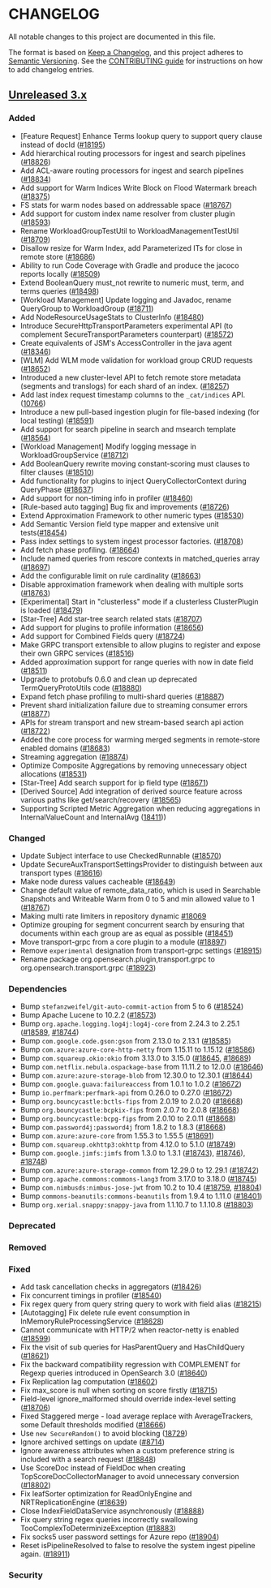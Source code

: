 # CHANGELOG
All notable changes to this project are documented in this file.

The format is based on [Keep a Changelog](https://keepachangelog.com/en/1.0.0/), and this project adheres to [Semantic Versioning](https://semver.org/spec/v2.0.0.html). See the [CONTRIBUTING guide](./CONTRIBUTING.md#Changelog) for instructions on how to add changelog entries.

## [Unreleased 3.x]
### Added
- [Feature Request] Enhance Terms lookup query to support query clause instead of docId ([#18195](https://github.com/opensearch-project/OpenSearch/issues/18195))
- Add hierarchical routing processors for ingest and search pipelines ([#18826](https://github.com/opensearch-project/OpenSearch/pull/18826))
- Add ACL-aware routing processors for ingest and search pipelines ([#18834](https://github.com/opensearch-project/OpenSearch/pull/18834))
- Add support for Warm Indices Write Block on Flood Watermark breach ([#18375](https://github.com/opensearch-project/OpenSearch/pull/18375))
- FS stats for warm nodes based on addressable space ([#18767](https://github.com/opensearch-project/OpenSearch/pull/18767))
- Add support for custom index name resolver from cluster plugin ([#18593](https://github.com/opensearch-project/OpenSearch/pull/18593))
- Rename WorkloadGroupTestUtil to WorkloadManagementTestUtil ([#18709](https://github.com/opensearch-project/OpenSearch/pull/18709))
- Disallow resize for Warm Index, add Parameterized ITs for close in remote store ([#18686](https://github.com/opensearch-project/OpenSearch/pull/18686))
- Ability to run Code Coverage with Gradle and produce the jacoco reports locally ([#18509](https://github.com/opensearch-project/OpenSearch/issues/18509))
- Extend BooleanQuery must_not rewrite to numeric must, term, and terms queries ([#18498](https://github.com/opensearch-project/OpenSearch/pull/18498))
- [Workload Management] Update logging and Javadoc, rename QueryGroup to WorkloadGroup ([#18711](https://github.com/opensearch-project/OpenSearch/issues/18711))
- Add NodeResourceUsageStats to ClusterInfo ([#18480](https://github.com/opensearch-project/OpenSearch/issues/18472))
- Introduce SecureHttpTransportParameters experimental API (to complement SecureTransportParameters counterpart) ([#18572](https://github.com/opensearch-project/OpenSearch/issues/18572))
- Create equivalents of JSM's AccessController in the java agent ([#18346](https://github.com/opensearch-project/OpenSearch/issues/18346))
- [WLM] Add WLM mode validation for workload group CRUD requests ([#18652](https://github.com/opensearch-project/OpenSearch/issues/18652))
- Introduced a new cluster-level API to fetch remote store metadata (segments and translogs) for each shard of an index. ([#18257](https://github.com/opensearch-project/OpenSearch/pull/18257))
- Add last index request timestamp columns to the `_cat/indices` API. ([10766](https://github.com/opensearch-project/OpenSearch/issues/10766))
- Introduce a new pull-based ingestion plugin for file-based indexing (for local testing) ([#18591](https://github.com/opensearch-project/OpenSearch/pull/18591))
- Add support for search pipeline in search and msearch template ([#18564](https://github.com/opensearch-project/OpenSearch/pull/18564))
- [Workload Management] Modify logging message in WorkloadGroupService ([#18712](https://github.com/opensearch-project/OpenSearch/pull/18712))
- Add BooleanQuery rewrite moving constant-scoring must clauses to filter clauses ([#18510](https://github.com/opensearch-project/OpenSearch/issues/18510))
- Add functionality for plugins to inject QueryCollectorContext during QueryPhase ([#18637](https://github.com/opensearch-project/OpenSearch/pull/18637))
- Add support for non-timing info in profiler ([#18460](https://github.com/opensearch-project/OpenSearch/issues/18460))
- [Rule-based auto tagging] Bug fix and improvements ([#18726](https://github.com/opensearch-project/OpenSearch/pull/18726))
- Extend Approximation Framework to other numeric types ([#18530](https://github.com/opensearch-project/OpenSearch/issues/18530))
- Add Semantic Version field type mapper and extensive unit tests([#18454](https://github.com/opensearch-project/OpenSearch/pull/18454))
- Pass index settings to system ingest processor factories. ([#18708](https://github.com/opensearch-project/OpenSearch/pull/18708))
- Add fetch phase profiling. ([#18664](https://github.com/opensearch-project/OpenSearch/pull/18664))
- Include named queries from rescore contexts in matched_queries array ([#18697](https://github.com/opensearch-project/OpenSearch/pull/18697))
- Add the configurable limit on rule cardinality ([#18663](https://github.com/opensearch-project/OpenSearch/pull/18663))
- Disable approximation framework when dealing with multiple sorts ([#18763](https://github.com/opensearch-project/OpenSearch/pull/18763))
- [Experimental] Start in "clusterless" mode if a clusterless ClusterPlugin is loaded ([#18479](https://github.com/opensearch-project/OpenSearch/pull/18479))
- [Star-Tree] Add star-tree search related stats ([#18707](https://github.com/opensearch-project/OpenSearch/pull/18707))
- Add support for plugins to profile information ([#18656](https://github.com/opensearch-project/OpenSearch/pull/18656))
- Add support for Combined Fields query ([#18724](https://github.com/opensearch-project/OpenSearch/pull/18724))
- Make GRPC transport extensible to allow plugins to register and expose their own GRPC services ([#18516](https://github.com/opensearch-project/OpenSearch/pull/18516))
- Added approximation support for range queries with now in date field ([#18511](https://github.com/opensearch-project/OpenSearch/pull/18511))
- Upgrade to protobufs 0.6.0 and clean up deprecated TermQueryProtoUtils code ([#18880](https://github.com/opensearch-project/OpenSearch/pull/18880))
- Expand fetch phase profiling to multi-shard queries ([#18887](https://github.com/opensearch-project/OpenSearch/pull/18887))
- Prevent shard initialization failure due to streaming consumer errors ([#18877](https://github.com/opensearch-project/OpenSearch/pull/18877))
- APIs for stream transport and new stream-based search api action ([#18722](https://github.com/opensearch-project/OpenSearch/pull/18722))
- Added the core process for warming merged segments in remote-store enabled domains ([#18683](https://github.com/opensearch-project/OpenSearch/pull/18683))
- Streaming aggregation ([#18874](https://github.com/opensearch-project/OpenSearch/pull/18874))
- Optimize Composite Aggregations by removing unnecessary object allocations ([#18531](https://github.com/opensearch-project/OpenSearch/pull/18531))
- [Star-Tree] Add search support for ip field type ([#18671](https://github.com/opensearch-project/OpenSearch/pull/18671))
- [Derived Source] Add integration of derived source feature across various paths like get/search/recovery ([#18565](https://github.com/opensearch-project/OpenSearch/pull/18565))
- Supporting Scripted Metric Aggregation when reducing aggregations in InternalValueCount and InternalAvg ([18411](https://github.com/opensearch-project/OpenSearch/pull18411)))

### Changed
- Update Subject interface to use CheckedRunnable ([#18570](https://github.com/opensearch-project/OpenSearch/issues/18570))
- Update SecureAuxTransportSettingsProvider to distinguish between aux transport types ([#18616](https://github.com/opensearch-project/OpenSearch/pull/18616))
- Make node duress values cacheable ([#18649](https://github.com/opensearch-project/OpenSearch/pull/18649))
- Change default value of remote_data_ratio, which is used in Searchable Snapshots and Writeable Warm from 0 to 5 and min allowed value to 1 ([#18767](https://github.com/opensearch-project/OpenSearch/pull/18767))
- Making multi rate limiters in repository dynamic [#18069](https://github.com/opensearch-project/OpenSearch/pull/18069)
- Optimize grouping for segment concurrent search by ensuring that documents within each group are as equal as possible ([#18451](https://github.com/opensearch-project/OpenSearch/pull/18451))
- Move transport-grpc from a core plugin to a module ([#18897](https://github.com/opensearch-project/OpenSearch/pull/18897))
- Remove `experimental` designation from transport-grpc settings ([#18915](https://github.com/opensearch-project/OpenSearch/pull/18915))
- Rename package org.opensearch.plugin,transport.grpc to org.opensearch.transport.grpc ([#18923](https://github.com/opensearch-project/OpenSearch/pull/18923))

### Dependencies
- Bump `stefanzweifel/git-auto-commit-action` from 5 to 6 ([#18524](https://github.com/opensearch-project/OpenSearch/pull/18524))
- Bump Apache Lucene to 10.2.2 ([#18573](https://github.com/opensearch-project/OpenSearch/pull/18573))
- Bump `org.apache.logging.log4j:log4j-core` from 2.24.3 to 2.25.1 ([#18589](https://github.com/opensearch-project/OpenSearch/pull/18589), [#18744](https://github.com/opensearch-project/OpenSearch/pull/18744))
- Bump `com.google.code.gson:gson` from 2.13.0 to 2.13.1 ([#18585](https://github.com/opensearch-project/OpenSearch/pull/18585))
- Bump `com.azure:azure-core-http-netty` from 1.15.11 to 1.15.12 ([#18586](https://github.com/opensearch-project/OpenSearch/pull/18586))
- Bump `com.squareup.okio:okio` from 3.13.0 to 3.15.0 ([#18645](https://github.com/opensearch-project/OpenSearch/pull/18645), [#18689](https://github.com/opensearch-project/OpenSearch/pull/18689))
- Bump `com.netflix.nebula.ospackage-base` from 11.11.2 to 12.0.0 ([#18646](https://github.com/opensearch-project/OpenSearch/pull/18646))
- Bump `com.azure:azure-storage-blob` from 12.30.0 to 12.30.1 ([#18644](https://github.com/opensearch-project/OpenSearch/pull/18644))
- Bump `com.google.guava:failureaccess` from 1.0.1 to 1.0.2 ([#18672](https://github.com/opensearch-project/OpenSearch/pull/18672))
- Bump `io.perfmark:perfmark-api` from 0.26.0 to 0.27.0 ([#18672](https://github.com/opensearch-project/OpenSearch/pull/18672))
- Bump `org.bouncycastle:bctls-fips` from 2.0.19 to 2.0.20 ([#18668](https://github.com/opensearch-project/OpenSearch/pull/18668))
- Bump `org.bouncycastle:bcpkix-fips` from 2.0.7 to 2.0.8 ([#18668](https://github.com/opensearch-project/OpenSearch/pull/18668))
- Bump `org.bouncycastle:bcpg-fips` from 2.0.10 to 2.0.11 ([#18668](https://github.com/opensearch-project/OpenSearch/pull/18668))
- Bump `com.password4j:password4j` from 1.8.2 to 1.8.3 ([#18668](https://github.com/opensearch-project/OpenSearch/pull/18668))
- Bump `com.azure:azure-core` from 1.55.3 to 1.55.5 ([#18691](https://github.com/opensearch-project/OpenSearch/pull/18691))
- Bump `com.squareup.okhttp3:okhttp` from 4.12.0 to 5.1.0 ([#18749](https://github.com/opensearch-project/OpenSearch/pull/18749))
- Bump `com.google.jimfs:jimfs` from 1.3.0 to 1.3.1 ([#18743](https://github.com/opensearch-project/OpenSearch/pull/18743)), [#18746](https://github.com/opensearch-project/OpenSearch/pull/18746)), [#18748](https://github.com/opensearch-project/OpenSearch/pull/18748))
- Bump `com.azure:azure-storage-common` from 12.29.0 to 12.29.1 ([#18742](https://github.com/opensearch-project/OpenSearch/pull/18742))
- Bump `org.apache.commons:commons-lang3` from 3.17.0 to 3.18.0 ([#18745](https://github.com/opensearch-project/OpenSearch/pull/18745))
- Bump `com.nimbusds:nimbus-jose-jwt` from 10.2 to 10.4 ([#18759](https://github.com/opensearch-project/OpenSearch/pull/18759), [#18804](https://github.com/opensearch-project/OpenSearch/pull/18804))
- Bump `commons-beanutils:commons-beanutils` from 1.9.4 to 1.11.0 ([#18401](https://github.com/opensearch-project/OpenSearch/issues/18401))
- Bump `org.xerial.snappy:snappy-java` from 1.1.10.7 to 1.1.10.8 ([#18803](https://github.com/opensearch-project/OpenSearch/pull/18803))

### Deprecated

### Removed

### Fixed
- Add task cancellation checks in aggregators ([#18426](https://github.com/opensearch-project/OpenSearch/pull/18426))
- Fix concurrent timings in profiler ([#18540](https://github.com/opensearch-project/OpenSearch/pull/18540))
- Fix regex query from query string query to work with field alias ([#18215](https://github.com/opensearch-project/OpenSearch/issues/18215))
- [Autotagging] Fix delete rule event consumption in InMemoryRuleProcessingService ([#18628](https://github.com/opensearch-project/OpenSearch/pull/18628))
- Cannot communicate with HTTP/2 when reactor-netty is enabled ([#18599](https://github.com/opensearch-project/OpenSearch/pull/18599))
- Fix the visit of sub queries for HasParentQuery and HasChildQuery ([#18621](https://github.com/opensearch-project/OpenSearch/pull/18621))
- Fix the backward compatibility regression with COMPLEMENT for Regexp queries introduced in OpenSearch 3.0 ([#18640](https://github.com/opensearch-project/OpenSearch/pull/18640))
- Fix Replication lag computation ([#18602](https://github.com/opensearch-project/OpenSearch/pull/18602))
- Fix max_score is null when sorting on score firstly ([#18715](https://github.com/opensearch-project/OpenSearch/pull/18715))
- Field-level ignore_malformed should override index-level setting ([#18706](https://github.com/opensearch-project/OpenSearch/pull/18706))
- Fixed Staggered merge -  load average replace with AverageTrackers, some Default thresholds modified ([#18666](https://github.com/opensearch-project/OpenSearch/pull/18666))
- Use `new SecureRandom()` to avoid blocking ([18729](https://github.com/opensearch-project/OpenSearch/issues/18729))
- Ignore archived settings on update ([#8714](https://github.com/opensearch-project/OpenSearch/issues/8714))
- Ignore awareness attributes when a custom preference string is included with a search request ([#18848](https://github.com/opensearch-project/OpenSearch/pull/18848))
- Use ScoreDoc instead of FieldDoc when creating TopScoreDocCollectorManager to avoid unnecessary conversion ([#18802](https://github.com/opensearch-project/OpenSearch/pull/18802))
- Fix leafSorter optimization for ReadOnlyEngine and NRTReplicationEngine ([#18639](https://github.com/opensearch-project/OpenSearch/pull/18639))
- Close IndexFieldDataService asynchronously ([#18888](https://github.com/opensearch-project/OpenSearch/pull/18888))
- Fix query string regex queries incorrectly swallowing TooComplexToDeterminizeException ([#18883](https://github.com/opensearch-project/OpenSearch/pull/18883))
- Fix socks5 user password settings for Azure repo ([#18904](https://github.com/opensearch-project/OpenSearch/pull/18904))
- Reset isPipelineResolved to false to resolve the system ingest pipeline again. ([#18911](https://github.com/opensearch-project/OpenSearch/pull/18911))

### Security

[Unreleased 3.x]: https://github.com/opensearch-project/OpenSearch/compare/3.1...main
